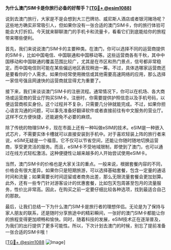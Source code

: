**为什么澳门SIM卡是你旅行必备的好帮手？[[TG💪+ @esim1088](https://t.me/s/esim1088)]**

说到去澳门旅行，大家是不是会想到大三巴牌坊、威尼斯人酒店或者银河赌场呢？这些地方确实非常吸引人，但如果你没有一张合适的澳门SIM卡，你的旅行体验可能会大打折扣。今天就来聊聊澳门的手机卡和流量卡，看看它们到底能给你的旅程带来哪些便利。

首先，我们来说说澳门SIM卡的主要种类。在澳门，你可以选择不同的运营商提供的SIM卡，比如中国电信、中国联通和中国移动等。这些运营商各有千秋，其中中国移动和中国联通的覆盖范围比较广，尤其是在市区和热门景点，信号都非常稳定。而中国电信则可能在某些偏远地区表现稍逊一筹。不过，具体选哪家运营商还是要看你的个人需求。如果你经常使用微信或其他需要高速网络的应用，那么选择一家信号强且网速快的运营商就显得尤为重要了。

接下来，我们来谈谈澳门SIM卡的注册流程。通常情况下，你可以在机场、各大商场或运营商的营业厅购买SIM卡。注册时，你需要提供护照信息以及手机号码，以便运营商核实身份。这个过程并不复杂，只需要几分钟就能完成。不过，如果你担心语言沟通的问题，可以事先准备好翻译软件或者直接前往有中文服务的营业厅。这样不仅方便快捷，还能避免不必要的麻烦。

除了传统的物理SIM卡，现在市面上还有一种叫做eSIM的技术。eSIM是一种嵌入式芯片，不需要实体卡槽就可以直接安装到手机中。对于喜欢轻装上阵的旅行者来说，eSIM无疑是一个福音。它不仅可以节省空间，还能让你随时随地切换运营商，享受更灵活的服务。而且，eSIM卡不受地域限制，即使到了澳门，也可以通过在线方式轻松激活。这种便捷性让越来越多的人开始尝试使用eSIM卡。

当然，澳门SIM卡的价格也是大家关注的重点。一般来说，根据套餐内容的不同，价格会有很大差异。如果你只是短期旅游，可以选择基础套餐，包含一定量的通话时间和流量；如果需要长时间逗留或者商务出差，那么无限流量套餐会更加划算。此外，还有一些专门针对游客设计的优惠套餐，比如包天包周甚至包月的流量服务，性价比非常高。因此，在购买之前一定要仔细比较各种选项，找到最适合自己的那款。

最后，让我们总结一下为什么澳门SIM卡是旅行者的理想伴侣。无论是为了保持与家人朋友的联系，还是随时分享旅途中的精彩瞬间，一张好的澳门SIM卡都能让你的旅程变得更加顺畅和愉快。同时，随着科技的发展，eSIM技术正在逐渐普及，为我们的出行提供了更多可能性。所以，下次计划去澳门的时候，别忘了提前准备一张合适的SIM卡哦！

[[TG💪+ @esim1088](https://t.me/s/esim1088) ![Image](https://i.postimg.cc/4NQfJmqS/Snipaste-2025-05-13-00-14-12.png)]